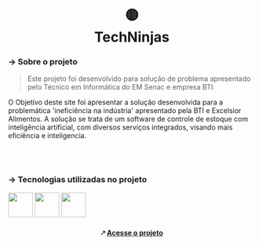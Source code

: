 <h1 align="center">
🟡 <br>
 TechNinjas
</h1>

### → Sobre o projeto

> Este projeto foi desenvolvido para solução de problema apresentado pelo Técnico em Informática do EM Senac e empresa BTI.

O Objetivo deste site foi apresentar a solução desenvolvida para a problemática 'ineficiência na indústria' apresentado pela BTI e Excelsior Alimentos. A solução se trata de um software de controle de estoque com inteligência artificial, com diversos serviços integrados, visando mais eficiência e inteligencia.

<br><br>


### → Tecnologias utilizadas no projeto 

<img src="https://upload.wikimedia.org/wikipedia/commons/thumb/6/61/HTML5_logo_and_wordmark.svg/800px-HTML5_logo_and_wordmark.svg.png" width="50pm"></img>
<img src="https://github.com/senacscs/t2/assets/105399656/7dea0a65-2c76-445c-8cfb-0ed1f09336b9" width="50pm"></img>
<img src="https://i0.wp.com/pt.mundobabushka.com/wp-content/uploads/sites/5/2016/03/js-logo.png?fit=500%2C500&ssl=1" width="50pm"></img>

<h4 align="center"> 🡕 <a href="https://senacscs.github.io/t2/blank/techNinjas/"> Acesse o projeto </a> </h4>
